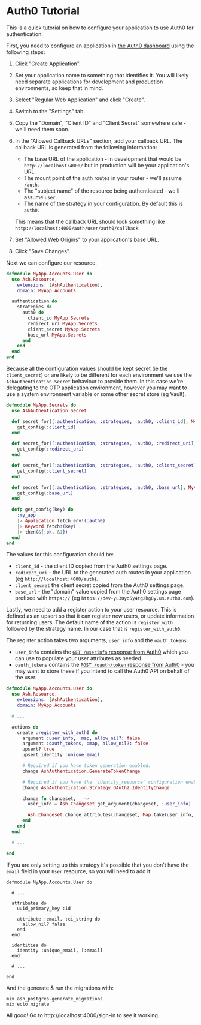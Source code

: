 # Auth0 Tutorial

This is a quick tutorial on how to configure your application to use Auth0 for authentication.

First, you need to configure an application in [the Auth0 dashboard](https://manage.auth0.com/) using the following steps:

1. Click "Create Application".
2. Set your application name to something that identifies it. You will likely
   need separate applications for development and production environments, so
   keep that in mind.
3. Select "Regular Web Application" and click "Create".
4. Switch to the "Settings" tab.
5. Copy the "Domain", "Client ID" and "Client Secret" somewhere safe - we'll need them soon.
6. In the "Allowed Callback URLs" section, add your callback URL. The callback URL is generated from the following information:

   - The base URL of the application - in development that would be
     `http://localhost:4000/` but in production will be your application's
     URL.
   - The mount point of the auth routes in your router - we'll assume
     `/auth`.
   - The "subject name" of the resource being authenticated - we'll assume `user`.
   - The name of the strategy in your configuration. By default this is
     `auth0`.

   This means that the callback URL should look something like
   `http://localhost:4000/auth/user/auth0/callback`.

7. Set "Allowed Web Origins" to your application's base URL.
8. Click "Save Changes".

Next we can configure our resource:

```elixir
defmodule MyApp.Accounts.User do
  use Ash.Resource,
    extensions: [AshAuthentication],
    domain: MyApp.Accounts

  authentication do
    strategies do
      auth0 do
        client_id MyApp.Secrets
        redirect_uri MyApp.Secrets
        client_secret MyApp.Secrets
        base_url MyApp.Secrets
      end
    end
  end
end
```

Because all the configuration values should be kept secret (ie the `client_secret`) or are likely to be different for each environment we use the `AshAuthentication.Secret` behaviour to provide them. In this case we're delegating to the OTP application environment, however you may want to use a system environment variable or some other secret store (eg Vault).

```elixir
defmodule MyApp.Secrets do
  use AshAuthentication.Secret

  def secret_for([:authentication, :strategies, :auth0, :client_id], MyApp.Accounts.User, _opts, _meth) do
    get_config(:client_id)
  end

  def secret_for([:authentication, :strategies, :auth0, :redirect_uri], MyApp.Accounts.User, _opts, _meth) do
    get_config(:redirect_uri)
  end

  def secret_for([:authentication, :strategies, :auth0, :client_secret], MyApp.Accounts.User, _opts, _meth) do
    get_config(:client_secret)
  end

  def secret_for([:authentication, :strategies, :auth0, :base_url], MyApp.Accounts.User, _opts, _meth) do
    get_config(:base_url)
  end

  defp get_config(key) do
    :my_app
    |> Application.fetch_env!(:auth0)
    |> Keyword.fetch!(key)
    |> then(&{:ok, &1})
  end
end
```

The values for this configuration should be:

- `client_id` - the client ID copied from the Auth0 settings page.
- `redirect_uri` - the URL to the generated auth routes in your application (eg `http://localhost:4000/auth`).
- `client_secret` the client secret copied from the Auth0 settings page.
- `base_url` - the "domain" value copied from the Auth0 settings page prefixed with `https://` (eg `https://dev-yu30yo5y4tg2hg0y.us.auth0.com`).

Lastly, we need to add a register action to your user resource. This is defined as an upsert so that it can register new users, or update information for returning users. The default name of the action is `register_with_` followed by the strategy name. In our case that is `register_with_auth0`.

The register action takes two arguments, `user_info` and the `oauth_tokens`.

- `user_info` contains the [`GET /userinfo` response from Auth0](https://auth0.com/docs/api/authentication#get-user-info) which you can use to populate your user attributes as needed.
- `oauth_tokens` contains the [`POST /oauth/token` response from Auth0](https://auth0.com/docs/api/authentication#get-token) - you may want to store these if you intend to call the Auth0 API on behalf of the user.

```elixir
defmodule MyApp.Accounts.User do
  use Ash.Resource,
    extensions: [AshAuthentication],
    domain: MyApp.Accounts

  # ...

  actions do
    create :register_with_auth0 do
      argument :user_info, :map, allow_nil?: false
      argument :oauth_tokens, :map, allow_nil?: false
      upsert? true
      upsert_identity :unique_email

      # Required if you have token generation enabled.
      change AshAuthentication.GenerateTokenChange

      # Required if you have the `identity_resource` configuration enabled.
      change AshAuthentication.Strategy.OAuth2.IdentityChange

      change fn changeset, _ ->
        user_info = Ash.Changeset.get_argument(changeset, :user_info)

        Ash.Changeset.change_attributes(changeset, Map.take(user_info, ["email"]))
      end
    end
  end

  # ...

end
```

If you are only setting up this strategy it's possible that you don't have the `email` field in your `User` resource, so you will need to add it:

```
defmodule MyApp.Accounts.User do

  # ...

  attributes do
    uuid_primary_key :id

    attribute :email, :ci_string do
      allow_nil? false
    end
  end

  identities do
    identity :unique_email, [:email]
  end

  # ...

end
```

And the generate & run the migrations with:

```
mix ash_postgres.generate_migrations
mix ecto.migrate
```

All good! Go to http://localhost:4000/sign-in to see it working.

